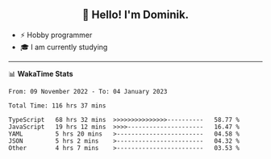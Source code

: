 <h2 align="center">👋 Hello! I'm Dominik.</h2>

- ⚡ Hobby programmer
- 🎓 I am currently studying

---
📊 **WakaTime Stats**
<!--START_SECTION:waka-->

```text
From: 09 November 2022 - To: 04 January 2023

Total Time: 116 hrs 37 mins

TypeScript   68 hrs 32 mins  >>>>>>>>>>>>>>>----------   58.77 %
JavaScript   19 hrs 12 mins  >>>>---------------------   16.47 %
YAML         5 hrs 20 mins   >------------------------   04.58 %
JSON         5 hrs 2 mins    >------------------------   04.32 %
Other        4 hrs 7 mins    >------------------------   03.53 %
```

<!--END_SECTION:waka-->
